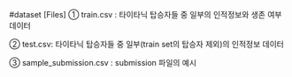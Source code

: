 #dataset
[Files]
① train.csv : 타이타닉 탑승자들 중 일부의 인적정보와 생존 여부 데이터

② test.csv: 타이타닉 탑승자들 중 일부(train set의 탑승자 제외)의 인적정보 데이터

③ sample_submission.csv : submission 파일의 예시
